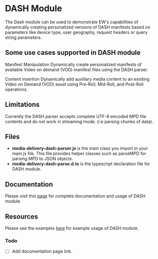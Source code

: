 # DASH Module

The Dash module can be used to demonstrate EW's capabilities of dynamically creating personalized versions of DASH manifests based on parameters like device type, user geography, request headers or query string parameters.

## Some use cases supported in DASH module
Manifest Manipulation
Dynamically create personalized manifests of available Video on demand (VOD) manifest files using the DASH parser.

Content insertion
Dynamically add auxiliary media content to an existing Video on Demand (VOD) asset using Pre-Roll, Mid-Roll, and Post-Roll operations.

## Limitations
Currently the DASH parser accepts complete UTF-8 encoded MPD file contents and do not work in streaming mode. (i.e parsing chunks of data).

## Files
* **media-delivery-dash-parser.js** is the main class you import in your main.js file. This file provides helper classes such as parseMPD for parsing MPD to JSON objects.
* **media-delivery-dash-parse.d.ts** is the typescript declaration file for DASH module.

## Documentation
Please visit this [page](https://) for complete documentation and usage of DASH module.

## Resources
Please see the examples [here](../examples/) for example usage of DASH module.

### Todo
- [ ] Add documentation page link.